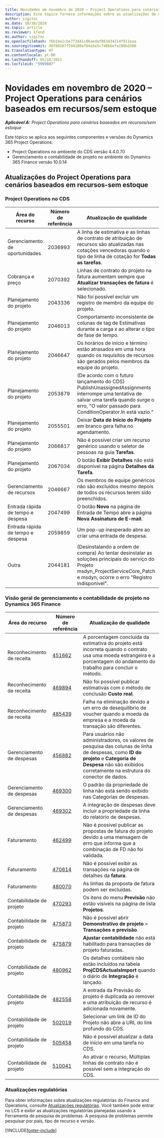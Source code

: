 ```yaml
---
title: Novidades em novembro de 2020 – Project Operations para cenários baseados em recursos/sem estoque
description: Este tópico fornece informações sobre as atualizações de qualidade disponíveis na versão de novembro de 2020 do Project Operations para cenários baseados em recursos/sem estoque.
author: sigitac
ms.date: 10/30/2020
ms.topic: article
ms.reviewer: kfend
ms.author: sigitac
ms.openlocfilehash: f6b14a1cbe7f3d41c86aedaf863434214f911eaa
ms.sourcegitcommit: 40f68387f594180af64a5e5c748b6efa188bd300
ms.translationtype: HT
ms.contentlocale: pt-BR
ms.lasthandoff: 05/10/2021
ms.locfileid: "5995607"
---
```

# <a name="whats-new-november-2020---project-operations-for-resourcenon-stocked-based-scenarios"></a>Novidades em novembro de 2020 – Project Operations para cenários baseados em recursos/sem estoque

_**Aplicável A:** Project Operations para cenários baseados em recursos/sem estoque_

Este tópico se aplica aos seguintes componentes e versões do Dynamics 365 Project Operations:

- Project Operations no ambiente do CDS versão 4.4.0.70
- Gerenciamento e contabilidade de projeto no ambiente do Dynamics 365 Finance versão 10.0.14

## <a name="updates-to-project-operations-for-resource-non-stocked-based-scenarios"></a>Atualizações do Project Operations para cenários baseados em recursos-sem estoque

### <a name="project-operations-on-cds"></a>Project Operations no CDS

| Área do recurso                 | Número de referência | Atualização de qualidade                                                                                                                                                                    |
|------------------------------|------------------|-----------------------------------------------------------------------------------------------------------------------------------------------------------------------------------|
|   Gerenciamento de oportunidades       | 2036993          | A linha de estimativa e as linhas de contrato de atribuição de recursos são atualizadas nas cotações vencedoras quando o tipo de linha de cotação for **Todas as tarefas**.                                                 |
| Cobrança e preço          | 2070392          | Linhas de contrato do projeto na fatura aumentam sempre que **Atualizar transações de fatura** é selecionado.                                                                         |
| Planejamento do projeto             | 2043336          | Não foi possível excluir um registro de membro da equipe do projeto.                                                                                                                                  |
| Planejamento do projeto             | 2046013          | Comportamento inconsistente de colunas de tag de Estimativas durante a carga x ao alterar o tipo de fase de tempo.                                                                                   |
| Planejamento do projeto             | 2046647          | Os horários de início e término estão atrasados em uma hora quando os requisitos de recursos são gerados pelos membros da equipe do projeto.                                                                      |
| Planejamento do projeto             | 2053879          | (De acordo com o futuro lançamento do CDS) PublishUnassignedAssignments interrompe uma tentativa de salvar uma tarefa quando surge o erro, "O valor passado para ConditionOperator.In está vazio."                       |
| Planejamento do projeto             | 2055501          | Deixar **Data de Início do Projeto** em branco gera falha no agendamento.                                                                                                      |
| Planejamento do projeto             | 2066817          | Não é possível criar um recurso genérico usando o seletor de pessoas na guia **Tarefas**.                                                                                                   |
| Planejamento do projeto             | 2067034          | O botão **Exibir Detalhes** não está disponível na página **Detalhes da Tarefa**.                                                                                                       |
| Gerenciamento de recursos          | 2046667          | Os membros de equipe genéricos não são excluídos mesmo depois de todos os recursos terem sido preenchidos.                                                                                                    |
| Entrada rápida de tempo e despesa | 2047499          | O botão **Novo** na página de Entrada de Tempo abre a página **Nova Assinatura de E-mail**.                                                                                               |
| Entrada rápida de tempo e despesa | 2059859          | Um pop-up inesperado abre ao criar uma entrada de despesa.                                                                                                                         |
| Outra                        | 2044181          | (Desinstalando a ordem de compra) Ao tentar desinstalar as soluções principais do serviço do Projeto msdyn_ProjectServiceCore_Patch e msdyn, ocorre o erro "Registro indisponível".  |

### <a name="project-management-and-accounting-in-dynamics-365-finance"></a>Visão geral de gerenciamento e contabilidade de projeto no Dynamics 365 Finance

| Área do recurso        | Número de referência | Atualização de qualidade                                                                                                                                                            |
|---------------------|------------------|---------------------------------------------------------------------------------------------------------------------------------------------------------------------------|
| Reconhecimento de receita | [451662](https://fix.lcs.dynamics.com/Issue/Details/?bugId=451662)           | A porcentagem concluída da estimativa do projeto está incorreta quando o contrato usa uma moeda estrangeira e a porcentagem do andamento do trabalho para concluir o método.                     |
| Reconhecimento de receita | [469894](https://fix.lcs.dynamics.com/Issue/Details/?bugId=469894)           | Não foi possível publicar estimativas com o método de conclusão **Custo real**.                                                                                                    |
| Reconhecimento de receita | [485439](https://fix.lcs.dynamics.com/Issue/Details/?bugId=485439)           | Falha na eliminação devido a um erro de desequilíbrio de voucher quando a moeda da empresa e a moeda da transação são diferentes.                                              |
| Gerenciamento de despesas  | [456882](https://fix.lcs.dynamics.com/Issue/Details/?bugId=456822)           | Para usuários não administradores, os valores de pesquisa das colunas de linha de despesas, como **ID do projeto** e **Categoria de Despesa** não são exibidos corretamente na estrutura do conector de dados. |
| Gerenciamento de despesas  | [469300](https://fix.lcs.dynamics.com/Issue/Details/?bugId=469300)           | O padrão da propriedade de linha não está sendo exibido nas Categorias de despesas.                                                                                                         |
| Gerenciamento de despesas  | [469302](https://fix.lcs.dynamics.com/Issue/Details/?bugId=469302)           | A integração de despesas deve incluir a propriedade da linha do relatório de despesas.                                                                                             |
| Faturamento           | [462499](https://fix.lcs.dynamics.com/Issue/Details/?bugId=462499)           | Não é possível publicar as propostas de fatura do projeto devido a uma mensagem de erro que informa que a combinação de FD não foi validada.                                                    |
| Faturamento           | [470614](https://fix.lcs.dynamics.com/Issue/Details/?bugId=470614)           | Não é possível exibir as transações na página de detalhes da **fatura**.                                                                                                              |
| Faturamento           | [480070](https://fix.lcs.dynamics.com/Issue/Details/?bugId=480070)           | As linhas da proposta de fatura podem ser excluídas.                                                                                                                                  |
| Contabilidade de projeto  | [470293](https://fix.lcs.dynamics.com/Issue/Details/?bugId=470293)           | Os itens do menu **Previsão** não estão visíveis na página de lista **Projetos**.                                                                                                   |
| Contabilidade de projeto  | [475873](https://fix.lcs.dynamics.com/Issue/Details/?bugId=475873)           | Não é possível abrir **Demonstrativo de projeto**   > **Transações e previsão**.                                                                                                       |
| Contabilidade de projeto  | [475879](https://fix.lcs.dynamics.com/Issue/Details/?bugId=475879)           | **Ajustar contabilidade** não está habilitado para transações de projeto faturadas.                                                                                                  |
| Contabilidade de projeto  | [480962](https://fix.lcs.dynamics.com/Issue/Details/?bugId=480962)           | Os detalhes contábeis não estão incluídos na tabela **ProjCDSActualsImport** quando o diário de **Integração** é lançado.                                                  |
| Contabilidade de projeto  | [482558](https://fix.lcs.dynamics.com/Issue/Details/?bugId=482558)           | A entrada da Previsão do projeto é duplicada ao remover e uma atribuição de recurso é adicionada novamente.                                                                            |
| Contabilidade de projeto  | [502019](https://fix.lcs.dynamics.com/Issue/Details/?bugId=502019)           | Selecionar um link de ID do Projeto não abre a URL do link profundo do CDS.                                                                                                         |
| Contabilidade de projeto  | [505458](https://fix.lcs.dynamics.com/Issue/Details/?bugId=505458)           | Não é possível atualizar a data de início em uma tarefa no CDS.                                                                                                                           |
| Contabilidade de projeto  | [510041](https://fix.lcs.dynamics.com/Issue/Details/?bugId=510041)           | Ao ativar o recurso, Múltiplas linhas de contrato não é possível sem a integração do CDS.                                                                                   |

### <a name="regulatory-updates"></a>Atualizações regulatórias
Para obter informações sobre atualizações regulatórias do Finance and Operations, consulte [Atualizações regulatórias](/dynamics365/finance/localizations/regulatory-updates). Você também pode entrar no LCS e exibir as atualizações regulatórias planejadas usando a Ferramenta de pesquisa de problemas. A pesquisa de problemas permite pesquisar por país, tipo de recurso e versão.


[!INCLUDE[footer-include](../includes/footer-banner.md)]